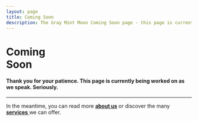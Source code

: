 ```yaml
---
layout: page
title: Coming Soon
description: The Gray Mint Moon Coming Soon page - this page is currently in the works, please come back for updates.
---
```

<div class="text_center">
	<h1 class="page_title">Coming<br><span class="page_title_second">Soon</span></h1>
	<h4 class="page_subtitle">Thank you for your patience. This page is currently being worked on as we speak. Seriously.</h4>
	<hr class="divider_red">
	<p>In the meantime, you can read more <a href="/about"><strong>about us</strong></a> or discover the many <a href="/services"><strong>services</strong> </a> we can offer.</p>
</div>